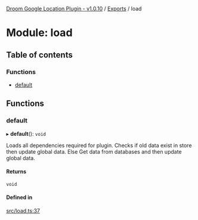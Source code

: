 [Droom Google Location Plugin - v1.0.10](../README.md) / [Exports](../modules.md) / load

# Module: load

## Table of contents

### Functions

- [default](load.md#default)

## Functions

### default

▸ **default**(): `void`

Loads all dependencies required for plugin.
Checks if old data exist in store then update global data.
Else Get data from databases and then update global data.

#### Returns

`void`

#### Defined in

[src/load.ts:37](https://github.com/hitendrarao/location/blob/d9af338/src/load.ts#L37)
